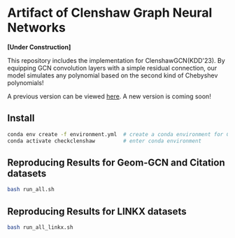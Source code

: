 # Artifact of Clenshaw Graph Neural Networks

**[Under Construction]**

This repository includes the implementation for ClenshawGCN(KDD'23). 
By equipping GCN convolution layers with a simple residual connection, 
our model simulates any polynomial based on the second kind of Chebyshev polynomials! 

A previous version can be viewed [here](https://arxiv.org/abs/2210.16508).  A new version is coming soon!



## Install

```bash
conda env create -f environment.yml  # create a conda environment for ClenshawGNN
conda activate checkclenshaw         # enter conda environment
```

## Reproducing Results for Geom-GCN and Citation datasets

```bash
bash run_all.sh
```


## Reproducing Results for LINKX datasets

```bash
bash run_all_linkx.sh
```




